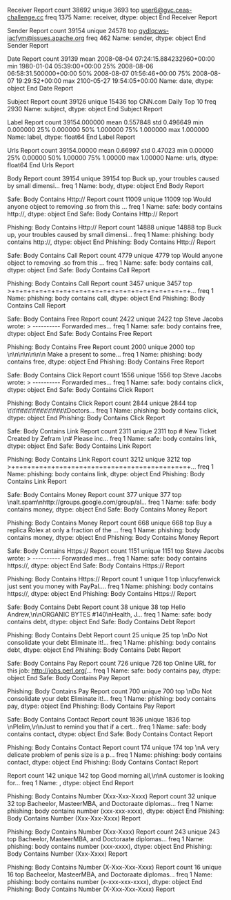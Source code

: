 Receiver Report
count                           38692
unique                           3693
top       user6@gvc.ceas-challenge.cc
freq                             1375
Name: receiver, dtype: object
End Receiver Report

Sender Report
count                                 39154
unique                                24578
top       qydlqcws-iacfym@issues.apache.org
freq                                    462
Name: sender, dtype: object
End Sender Report

Date Report
count                                  39139
mean     2008-08-04 07:24:15.884232960+00:00
min                1980-01-04 05:39:00+00:00
25%         2008-08-06 06:58:31.500000+00:00
50%                2008-08-07 01:56:46+00:00
75%                2008-08-07 19:29:52+00:00
max                2100-05-27 19:54:05+00:00
Name: date, dtype: object
End Date Report

Subject Report
count                    39126
unique                   15436
top       CNN.com Daily Top 10
freq                      2930
Name: subject, dtype: object
End Subject Report

Label Report
count    39154.000000
mean         0.557848
std          0.496649
min          0.000000
25%          0.000000
50%          1.000000
75%          1.000000
max          1.000000
Name: label, dtype: float64
End Label Report

Urls Report
count    39154.00000
mean         0.66997
std          0.47023
min          0.00000
25%          0.00000
50%          1.00000
75%          1.00000
max          1.00000
Name: urls, dtype: float64
End Urls Report

Body Report
count                                                 39154
unique                                                39154
top       Buck up, your troubles caused by small dimensi...
freq                                                      1
Name: body, dtype: object
End Body Report

Safe: Body Contains Http:// Report
count                                                 11009
unique                                                11009
top       Would anyone object to removing .so from this ...
freq                                                      1
Name: safe: body contains http://, dtype: object
End Safe: Body Contains Http:// Report

Phishing: Body Contains Http:// Report
count                                                 14888
unique                                                14888
top       Buck up, your troubles caused by small dimensi...
freq                                                      1
Name: phishing: body contains http://, dtype: object
End Phishing: Body Contains Http:// Report

Safe: Body Contains Call Report
count                                                  4779
unique                                                 4779
top       Would anyone object to removing .so from this ...
freq                                                      1
Name: safe: body contains call, dtype: object
End Safe: Body Contains Call Report

Phishing: Body Contains Call Report
count                                                  3457
unique                                                 3457
top       >+=+=+=+=+=+=+=+=+=+=+=+=+=+=+=+=+=+=+=+=+=+=+...
freq                                                      1
Name: phishing: body contains call, dtype: object
End Phishing: Body Contains Call Report

Safe: Body Contains Free Report
count                                                  2422
unique                                                 2422
top       Steve Jacobs wrote: > ---------- Forwarded mes...
freq                                                      1
Name: safe: body contains free, dtype: object
End Safe: Body Contains Free Report

Phishing: Body Contains Free Report
count                                                  2000
unique                                                 2000
top       \n\n\n\n\n\n\n         Make  a present to some...
freq                                                      1
Name: phishing: body contains free, dtype: object
End Phishing: Body Contains Free Report

Safe: Body Contains Click Report
count                                                  1556
unique                                                 1556
top       Steve Jacobs wrote: > ---------- Forwarded mes...
freq                                                      1
Name: safe: body contains click, dtype: object
End Safe: Body Contains Click Report

Phishing: Body Contains Click Report
count                                                  2844
unique                                                 2844
top                \t\t\t\t\t\t\t\t\t\t\t\t\t\t\tDoctors...
freq                                                      1
Name: phishing: body contains click, dtype: object
End Phishing: Body Contains Click Report

Safe: Body Contains Link Report
count                                                  2311
unique                                                 2311
top       # New Ticket Created by  Zefram \n# Please inc...
freq                                                      1
Name: safe: body contains link, dtype: object
End Safe: Body Contains Link Report

Phishing: Body Contains Link Report
count                                                  3212
unique                                                 3212
top       >+=+=+=+=+=+=+=+=+=+=+=+=+=+=+=+=+=+=+=+=+=+=+...
freq                                                      1
Name: phishing: body contains link, dtype: object
End Phishing: Body Contains Link Report

Safe: Body Contains Money Report
count                                                   377
unique                                                  377
top        \nalt.spam\nhttp://groups.google.com/group/al...
freq                                                      1
Name: safe: body contains money, dtype: object
End Safe: Body Contains Money Report

Phishing: Body Contains Money Report
count                                                   668
unique                                                  668
top       Buy a replica Rolex at only a fraction of the ...
freq                                                      1
Name: phishing: body contains money, dtype: object
End Phishing: Body Contains Money Report

Safe: Body Contains Https:// Report
count                                                  1151
unique                                                 1151
top       Steve Jacobs wrote: > ---------- Forwarded mes...
freq                                                      1
Name: safe: body contains https://, dtype: object
End Safe: Body Contains Https:// Report

Phishing: Body Contains Https:// Report
count                                                     1
unique                                                    1
top       \nlucyfenwick just sent you money with PayPal....
freq                                                      1
Name: phishing: body contains https://, dtype: object
End Phishing: Body Contains Https:// Report

Safe: Body Contains Debt Report
count                                                    38
unique                                                   38
top       Hello Andrew,\n\nORGANIC BYTES #140\nHealth, J...
freq                                                      1
Name: safe: body contains debt, dtype: object
End Safe: Body Contains Debt Report

Phishing: Body Contains Debt Report
count                                                    25
unique                                                   25
top       \nDo Not consolidate your debt   Eliminate it!...
freq                                                      1
Name: phishing: body contains debt, dtype: object
End Phishing: Body Contains Debt Report

Safe: Body Contains Pay Report
count                                                   726
unique                                                  726
top       Online URL for this job: http://jobs.perl.org/...
freq                                                      1
Name: safe: body contains pay, dtype: object
End Safe: Body Contains Pay Report

Phishing: Body Contains Pay Report
count                                                   700
unique                                                  700
top       \nDo Not consolidate your debt   Eliminate it!...
freq                                                      1
Name: phishing: body contains pay, dtype: object
End Phishing: Body Contains Pay Report

Safe: Body Contains Contact Report
count                                                  1836
unique                                                 1836
top       \nPlelim,\n\nJust to remind you that if a cert...
freq                                                      1
Name: safe: body contains contact, dtype: object
End Safe: Body Contains Contact Report

Phishing: Body Contains Contact Report
count                                                   174
unique                                                  174
top       \nA very delicate problem of penis size is a p...
freq                                                      1
Name: phishing: body contains contact, dtype: object
End Phishing: Body Contains Contact Report

 Report
count                                                   142
unique                                                  142
top       Good morning all,\n\nA customer is looking for...
freq                                                      1
Name: , dtype: object
End  Report

Phishing: Body Contains Number (Xxx-Xxx-Xxxx) Report
count                                                    32
unique                                                   32
top       Bacheelor, MasteerMBA, and Doctoraate diplomas...
freq                                                      1
Name: phishing: body contains number (xxx-xxx-xxxx), dtype: object
End Phishing: Body Contains Number (Xxx-Xxx-Xxxx) Report

Phishing: Body Contains Number (Xxx-Xxxx) Report
count                                                   243
unique                                                  243
top       Bacheelor, MasteerMBA, and Doctoraate diplomas...
freq                                                      1
Name: phishing: body contains number (xxx-xxxx), dtype: object
End Phishing: Body Contains Number (Xxx-Xxxx) Report

Phishing: Body Contains Number (X-Xxx-Xxx-Xxxx) Report
count                                                    16
unique                                                   16
top       Bacheelor, MasteerMBA, and Doctoraate diplomas...
freq                                                      1
Name: phishing: body contains number (x-xxx-xxx-xxxx), dtype: object
End Phishing: Body Contains Number (X-Xxx-Xxx-Xxxx) Report

